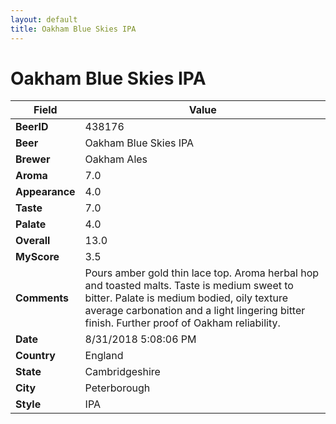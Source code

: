 ```yaml
---
layout: default
title: Oakham Blue Skies IPA
---
```


# Oakham Blue Skies IPA

| Field         | Value     |
|---------------|-----------|
| **BeerID** | 438176 |
| **Beer** | Oakham Blue Skies IPA |
| **Brewer** | Oakham Ales |
| **Aroma** | 7.0 |
| **Appearance** | 4.0 |
| **Taste** | 7.0 |
| **Palate** | 4.0 |
| **Overall** | 13.0 |
| **MyScore** | 3.5 |
| **Comments** | Pours amber gold thin lace top. Aroma herbal hop and toasted malts. Taste is medium sweet to bitter. Palate is medium bodied, oily texture average carbonation and a light lingering bitter finish. Further proof of Oakham reliability. |
| **Date** | 8/31/2018 5:08:06 PM |
| **Country** | England |
| **State** | Cambridgeshire |
| **City** | Peterborough |
| **Style** | IPA |
